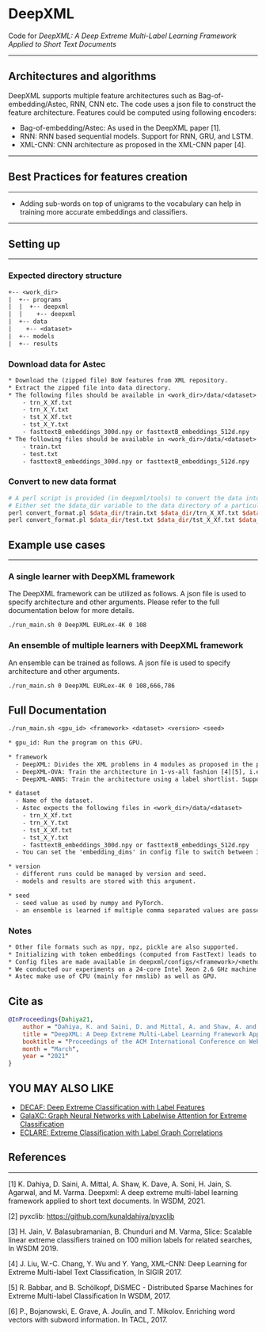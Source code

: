 # DeepXML

Code for _DeepXML: A Deep Extreme Multi-Label Learning Framework Applied to Short Text Documents_

---

## Architectures and algorithms

DeepXML supports multiple feature architectures such as Bag-of-embedding/Astec, RNN, CNN etc. The code uses a json file to construct the feature architecture. Features could be computed using following encoders:

* Bag-of-embedding/Astec: As used in the DeepXML paper [1].
* RNN: RNN based sequential models. Support for RNN, GRU, and LSTM.
* XML-CNN: CNN architecture as proposed in the XML-CNN paper [4].

---

## Best Practices for features creation

---

* Adding sub-words on top of unigrams to the vocabulary can help in training more accurate embeddings and classifiers.

---

## Setting up

---

### Expected directory structure

```txt
+-- <work_dir>
|  +-- programs
|  |  +-- deepxml
|  |    +-- deepxml
|  +-- data
|    +-- <dataset>
|  +-- models
|  +-- results

```

### Download data for Astec

```txt
* Download the (zipped file) BoW features from XML repository.  
* Extract the zipped file into data directory. 
* The following files should be available in <work_dir>/data/<dataset> for new datasets (ignore the next step)
    - trn_X_Xf.txt
    - trn_X_Y.txt
    - tst_X_Xf.txt
    - tst_X_Y.txt
    - fasttextB_embeddings_300d.npy or fasttextB_embeddings_512d.npy
* The following files should be available in <work_dir>/data/<dataset> if the dataset is in old format (please refer to next step to convert the data to new format)
    - train.txt
    - test.txt
    - fasttextB_embeddings_300d.npy or fasttextB_embeddings_512d.npy 
```

### Convert to new data format

```perl
# A perl script is provided (in deepxml/tools) to convert the data into new format as expected by Astec
# Either set the $data_dir variable to the data directory of a particular dataset or replace it with the path
perl convert_format.pl $data_dir/train.txt $data_dir/trn_X_Xf.txt $data_dir/trn_X_Y.txt
perl convert_format.pl $data_dir/test.txt $data_dir/tst_X_Xf.txt $data_dir/tst_X_Y.txt
```

## Example use cases

---

### A single learner with DeepXML framework

The DeepXML framework can be utilized as follows. A json file is used to specify architecture and other arguments. Please refer to the full documentation below for more details.

```bash
./run_main.sh 0 DeepXML EURLex-4K 0 108
```

### An ensemble of multiple learners with DeepXML framework

An ensemble can be trained as follows. A json file is used to specify architecture and other arguments.

```bash
./run_main.sh 0 DeepXML EURLex-4K 0 108,666,786
```

## Full Documentation

```txt
./run_main.sh <gpu_id> <framework> <dataset> <version> <seed>

* gpu_id: Run the program on this GPU.

* framework
  - DeepXML: Divides the XML problems in 4 modules as proposed in the paper.
  - DeepXML-OVA: Train the architecture in 1-vs-all fashion [4][5], i.e., loss is computed for each label in each iteration.
  - DeepXML-ANNS: Train the architecture using a label shortlist. Support is available for a fixed graph or periodic training of the ANNS graph.

* dataset
  - Name of the dataset.
  - Astec expects the following files in <work_dir>/data/<dataset>
    - trn_X_Xf.txt
    - trn_X_Y.txt
    - tst_X_Xf.txt
    - tst_X_Y.txt
    - fasttextB_embeddings_300d.npy or fasttextB_embeddings_512d.npy
  - You can set the 'embedding_dims' in config file to switch between 300d and 512d embeddings.

* version
  - different runs could be managed by version and seed.
  - models and results are stored with this argument.

* seed
  - seed value as used by numpy and PyTorch.
  - an ensemble is learned if multiple comma separated values are passed.
```

### Notes

```txt
* Other file formats such as npy, npz, pickle are also supported.
* Initializing with token embeddings (computed from FastText) leads to noticible accuracy gain in Astec. Please ensure that the token embedding file is available in data directory, if 'init=token_embeddings', otherwise it'll throw an error.
* Config files are made available in deepxml/configs/<framework>/<method> for datasets in XC repository. You can use them when trying out Astec/DeepXML on new datasets.
* We conducted our experiments on a 24-core Intel Xeon 2.6 GHz machine with 440GB RAM with a single Nvidia P40 GPU. 128GB memory should suffice for most datasets.
* Astec make use of CPU (mainly for nmslib) as well as GPU. 
```

## Cite as

```bib
@InProceedings{Dahiya21,
    author = "Dahiya, K. and Saini, D. and Mittal, A. and Shaw, A. and Dave, K. and Soni, A. and Jain, H. and Agarwal, S. and Varma, M.",
    title = "DeepXML: A Deep Extreme Multi-Label Learning Framework Applied to Short Text Documents",
    booktitle = "Proceedings of the ACM International Conference on Web Search and Data Mining",
    month = "March",
    year = "2021"
}
```


## YOU MAY ALSO LIKE
- [DECAF: Deep Extreme Classification with Label Features](https://github.com/Extreme-classification/DECAF)
- [GalaXC: Graph Neural Networks with Labelwise Attention for Extreme Classification](https://github.com/Extreme-classification/GalaXC)
- [ECLARE: Extreme Classification with Label Graph Correlations](https://github.com/Extreme-classification/ECLARE)

## References

---
[1] K. Dahiya, D. Saini, A. Mittal, A. Shaw, K. Dave, A. Soni, H. Jain, S. Agarwal, and M. Varma. Deepxml:  A deep extreme multi-label learning framework applied to short text documents. In WSDM, 2021.

[2] pyxclib: <https://github.com/kunaldahiya/pyxclib>

[3] H. Jain,  V. Balasubramanian,  B. Chunduri and M. Varma, Slice: Scalable linear extreme classifiers trained on 100 million labels for related searches, In WSDM 2019.

[4] J. Liu,  W.-C. Chang,  Y. Wu and Y. Yang, XML-CNN: Deep Learning for Extreme Multi-label Text Classification, In SIGIR 2017.

[5]  R. Babbar, and B. Schölkopf, DiSMEC - Distributed Sparse Machines for Extreme Multi-label Classification In WSDM, 2017.

[6] P., Bojanowski, E. Grave, A. Joulin, and T. Mikolov. Enriching word vectors with subword information. In TACL, 2017.
